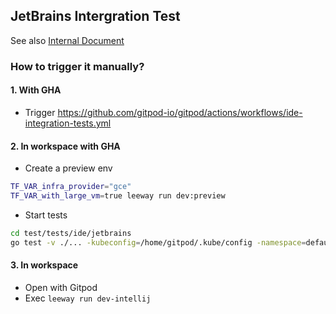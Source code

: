 ## JetBrains Intergration Test

See also [Internal Document](https://www.notion.so/gitpod/IDE-Integration-Tests-350235cc0db7489e86ebb57488a91f78)

### How to trigger it manually?

#### 1. With GHA

- Trigger https://github.com/gitpod-io/gitpod/actions/workflows/ide-integration-tests.yml

#### 2. In workspace with GHA

- Create a preview env
```sh
TF_VAR_infra_provider="gce"
TF_VAR_with_large_vm=true leeway run dev:preview
```
- Start tests
```sh
cd test/tests/ide/jetbrains
go test -v ./... -kubeconfig=/home/gitpod/.kube/config -namespace=default -username=<your_user_name>
```

#### 3. In workspace

- Open with Gitpod
- Exec `leeway run dev-intellij`
